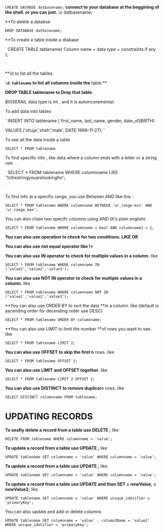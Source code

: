 `CREATE DATABSE datbasename;`
**connect to your database at the beggining of the shell. or you can just.**
\c datbasename;

\*\*To delete a databse

`
DROP DATABASE datbasename;
`

\*\*To create a table inside a dtabase

`
CREATE TABLE tablename(
 Column name + data type + constraints if any
);

`

\*\*\d to list all the tables.

**`\d tablename` to list all columns inside the** table.\*\*

**DROP TABLE tablename to Drop that table.**

BIGSERAIL data type is int , and it is autoinceremental.

To add data into tables

`
INSERT INTO tablename (
first_name,
last_name,
gender,
date_of)BIRTH)


VALUES ('shuja','shah','male', DATE 1999-11-27);
`

To see all the data inside a table

`
SELECT * FROM tablename
`

To find specific info , like data where a column ends with a letter or a string use.

`
SELECT * FROM tablename WHERE columnname LIKE '%thestringyouarelookingfor';

`

To find info at a specific range, you use Between AND like this :

`SELECT * FROM tablename WHERE columnname BETWEEN 'ur_range-min' AND 'ur_range_max'; `

You can also chain two specifc columns using AND (it's plain english)

`
SELECT * FROM tablename WHERE columnname = bool AND columnname2 < 1;
`

**You can also use operation to check for two conditions. LIKE OR**

**You can also use not equal operator like !=**

**You can also use IN operator to check for multiple values in a column.**
like

`
SELECT * FROM tablename WHERE columnname IN ('value1','value2','value3');
`

**You can also use NOT IN operator to check for multiple values in a column.**
like

`
SELECT * FROM tablename WHERE columnname NOT IN ('value1','value2','value3');
`

**You can also use ORDER BY to sort the data **in a column.
like (default is ascending order for decending order use DESC)

`
SELECT * FROM tablename ORDER BY columnname;
`

**You can also use LIMIT to limit the number **of rows you want to see.
like

`
SELECT * FROM tablename LIMIT 2;
`

**You can also use OFFSET to skip the first n** rows.
like

`
SELECT * FROM tablename OFFSET 2;
`

**You can also use LIMIT and OFFSET together.**
like

`
SELECT * FROM tablename LIMIT 2 OFFSET 2;
`

**You can also use DISTINCT to remove duplica**te rows.
like

`
SELECT DISTINCT columnname FROM tablename;
`

# UPDATING RECORDS

<!-- give a  little discription about how to update Tables , columns in postgreSQL -->

**To seafly delete a record from a table use DELETE ;**
like

`
DELETE FROM tablename WHERE columnname = 'value';
`

**To update a record from a table use UPDATE ;**
like

` UPDATE tablename SET columnname = 'value' WHERE columnname = 'value'; `

**To update a record from a table use UPDATE ;**
like

` UPDATE tablename SET columnname = 'value' WHERE columnname = 'value'; `

**To update a record from a table use UPDATE and then SET <columname> = newValue, <column2Name> = newValue2;**
like

`UPDATE tablename SET columnname = 'value' WHERE unique_idetifier = 'primaryKey';`

You can also update and add or delete columns

`UPDATE tablename SET columnname = 'value' , column2Name = 'value2' WHERE unique_idetifier = 'primaryKey';`
